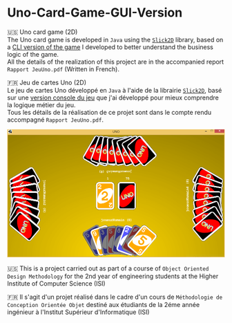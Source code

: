 # Uno-Card-Game-GUI-Version

:us: Uno card game (2D)  
The Uno card game is developed in `Java` using the [`Slick2D`](http://slick.ninjacave.com/) library, based on a [CLI version of the game](https://github.com/stoufa/Uno-Card-Game-CLI-Version) I developed to better understand the business logic of the game.  
All the details of the realization of this project are in the accompanied report `Rapport JeuUno.pdf` (Written in French).

:fr: Jeu de cartes Uno (2D)  
Le jeu de cartes Uno développé en `Java` à l'aide de la librairie [`Slick2D`](http://slick.ninjacave.com/), basé sur une [version console du jeu](https://github.com/stoufa/Uno-Card-Game-CLI-Version) que j'ai développé pour mieux comprendre la logique métier du jeu.  
Tous les détails de la réalisation de ce projet sont dans le compte rendu accompagné `Rapport JeuUno.pdf`.

<p align="center">
  <img src="https://raw.githubusercontent.com/stoufa/Jeu-Uno-2D/master/screenshots/bg-jaune.PNG" alt="screenshot"/>
</p>

:us: This is a project carried out as part of a course of `Object Oriented Design Methodology` for the 2nd year of engineering students at the Higher Institute of Computer Science (ISI)  

:fr: Il s'agit d'un projet réalisé dans le cadre d'un cours de `Méthodologie de Conception Orientée Objet` destiné aux étudiants de la 2éme année ingénieur à l'Institut Supérieur d'Informatique (ISI)
